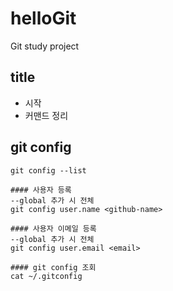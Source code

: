 # helloGit
Git study project

## title
- 시작
- 커맨드 정리 

## git config
```
git config --list

#### 사용자 등록
--global 추가 시 전체
git config user.name <github-name>

#### 사용자 이메일 등록
--global 추가 시 전체
git config user.email <email>

#### git config 조회
cat ~/.gitconfig
```
